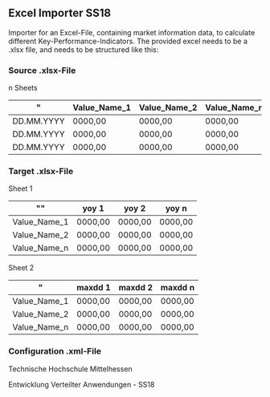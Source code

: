 ## Excel Importer SS18 
Importer for an Excel-File, containing market information data, to calculate different Key-Performance-Indicators.
The provided excel needs to be a .xlsx file, and needs to be structured like this:

### Source .xlsx-File

n Sheets

" | Value_Name_1 | Value_Name_2 | Value_Name_n 
------|------|----|------
DD.MM.YYYY | 0000,00 | 0000,00 | 0000,00
DD.MM.YYYY | 0000,00 | 0000,00 | 0000,00
DD.MM.YYYY | 0000,00 | 0000,00 | 0000,00



### Target .xlsx-File
Sheet 1

"" | yoy 1 | yoy 2 | yoy n
------|------|----|------
Value_Name_1 | 0000,00 | 0000,00 | 0000,00
Value_Name_2 | 0000,00 | 0000,00 | 0000,00
Value_Name_n | 0000,00 | 0000,00 | 0000,00

Sheet 2

" | maxdd 1 | maxdd 2 | maxdd n
------|------|----|------
Value_Name_1 | 0000,00 | 0000,00 | 0000,00
Value_Name_2 | 0000,00 | 0000,00 | 0000,00
Value_Name_n | 0000,00 | 0000,00 | 0000,00

### Configuration .xml-File


Technische Hochschule Mittelhessen

Entwicklung Verteilter Anwendungen - SS18